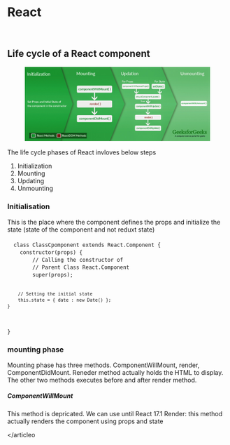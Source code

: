 <h1>React</h1></br>

<h2>Life cycle of a React component</h2>
  <section>
	  <article>
		  <figure>
        <img src="/src/img/lifecycle_reactjs.jpg" />
      </figure>
    </article>
  </section>
  <section> 
  The life cycle phases of React invloves below steps
  <ol>
  <li>Initialization</li>
  <li>Mounting</li>
  <li>Updating</li>
  <li>Unmounting</li>
  </ol>
  </section>
  <section><article>
  <h3>Initialisation</h3>
  This is the place where the component defines the props and initialize the state (state of the component and not reduxt state)
  <br><code>
  class ClassCpomponent extends React.Component { 
    constructor(props) {    
        // Calling the constructor of  
        // Parent Class React.Component 
        super(props);  
          
        // Setting the initial state 
        this.state = { date : new Date() };  
    } 
  } 
  </code></article>
</section>
<section>
<h3>mounting phase</h3>
<article>
Mounting phase has three methods. ComponentWillMount, render, ComponentDidMount. Reneder method actually holds the HTML to display. The other two methods executes before and after render method.
<h5>ComponentWillMount</h5>This method is depricated. We can use until React 17.1 
Render: this method actually renders the component using props and state

</articleo
</section>
